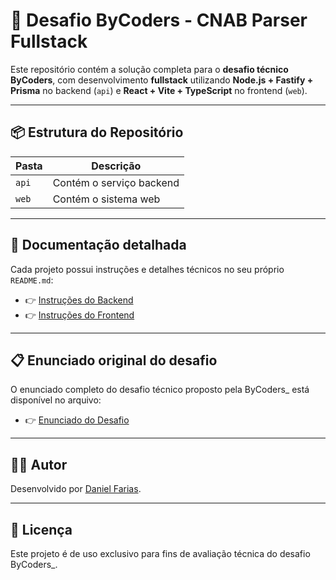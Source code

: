 # 📝 Desafio ByCoders - CNAB Parser Fullstack

Este repositório contém a solução completa para o **desafio técnico ByCoders**, com desenvolvimento **fullstack** utilizando **Node.js + Fastify + Prisma** no backend (`api`) e **React + Vite + TypeScript** no frontend (`web`).

---

## 📦 Estrutura do Repositório

| Pasta  | Descrição |
|--------|-----------|
| `api`  | Contém o serviço backend |
| `web`  | Contém o sistema web |

---

## 📂 Documentação detalhada

Cada projeto possui instruções e detalhes técnicos no seu próprio `README.md`:

- 👉 [Instruções do Backend](./api/README.md)
- 👉 [Instruções do Frontend](./web/README.md)

---

## 📋 Enunciado original do desafio

O enunciado completo do desafio técnico proposto pela ByCoders_ está disponível no arquivo:

- 👉 [Enunciado do Desafio](./README-Desafio.md)

---

## 👨‍💻 Autor

Desenvolvido por [Daniel Farias](https://www.linkedin.com/in/danielfariias/).

---

## 📝 Licença

Este projeto é de uso exclusivo para fins de avaliação técnica do desafio ByCoders_.
